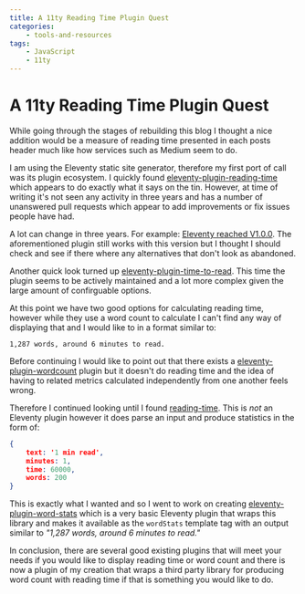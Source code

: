 ```yaml
---
title: A 11ty Reading Time Plugin Quest
categories:
    - tools-and-resources
tags:
    - JavaScript
    - 11ty
---
```


# A 11ty Reading Time Plugin Quest

While going through the stages of rebuilding this blog I thought a nice addition would be a measure of reading time presented in each posts header much like how services such as Medium seem to do.

I am using the Eleventy static site generator, therefore my first port of call was its plugin ecosystem. I quickly found [eleventy-plugin-reading-time](https://www.npmjs.com/package/eleventy-plugin-reading-time) which appears to do exactly what it says on the tin. However, at time of writing it's not seen any activity in three years and has a number of unanswered pull requests which appear to add improvements or fix issues people have had.

A lot can change in three years. For example: [Eleventy reached V1.0.0](https://www.11ty.dev/blog/eleventy-one-point-oh/). The aforementioned plugin still works with this version but I thought I should check and see if there where any alternatives that don't look as abandoned.

Another quick look turned up [eleventy-plugin-time-to-read](https://www.npmjs.com/package/eleventy-plugin-time-to-read). This time the plugin seems to be actively maintained and a lot more complex given the large amount of confirguable options.

At this point we have two good options for calculating reading time, however while they use a word count to calculate I can't find any way of displaying that and I would like to in a format similar to:

```
1,287 words, around 6 minutes to read.
```

Before continuing I would like to point out that there exists a [eleventy-plugin-wordcount](https://www.npmjs.com/package/eleventy-plugin-wordcount) plugin but it doesn't do reading time and the idea of having to related metrics calculated independently from one another feels wrong.

Therefore I continued looking until I found [reading-time](https://www.npmjs.com/package/reading-time). This is _not_ an Eleventy plugin however it does parse an input and produce statistics in the form of:

```json
{
	text: '1 min read',
	minutes: 1,
	time: 60000,
	words: 200
}
```

This is exactly what I wanted and so I went to work on creating [eleventy-plugin-word-stats](https://www.npmjs.com/package/@photogabble/eleventy-plugin-word-stats) which is a very basic Eleventy plugin that wraps this library and makes it available as the `wordStats` template tag with an output similar to _"1,287 words, around 6 minutes to read."_

In conclusion, there are several good existing plugins that will meet your needs if you would like to display reading time or word count and there is now a plugin of my creation that wraps a third party library for producing word count with reading time if that is something you would like to do.